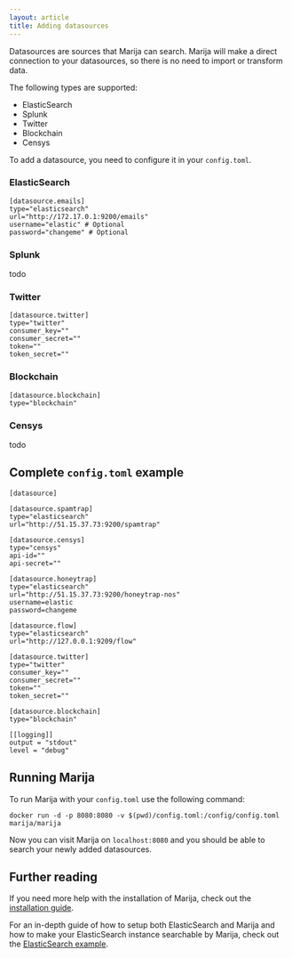 ```yaml
---
layout: article
title: Adding datasources
---
```


Datasources are sources that Marija can search. Marija will make a direct
connection to your datasources, so there is no need to import or transform data.

The following types are supported:
* ElasticSearch
* Splunk
* Twitter
* Blockchain
* Censys

To add a datasource, you need to configure it in your `config.toml`.

### ElasticSearch
```
[datasource.emails]
type="elasticsearch"
url="http://172.17.0.1:9200/emails"
username="elastic" # Optional
password="changeme" # Optional
```

### Splunk
todo

### Twitter
```
[datasource.twitter]
type="twitter"
consumer_key=""
consumer_secret=""
token=""
token_secret=""
```

### Blockchain
```
[datasource.blockchain]
type="blockchain"
```

### Censys
todo

## Complete `config.toml` example
```
[datasource]

[datasource.spamtrap]
type="elasticsearch"
url="http://51.15.37.73:9200/spamtrap"

[datasource.censys]
type="censys"
api-id=""
api-secret=""

[datasource.honeytrap]
type="elasticsearch"
url="http://51.15.37.73:9200/honeytrap-nos"
username=elastic
password=changeme

[datasource.flow]
type="elasticsearch"
url="http://127.0.0.1:9209/flow"

[datasource.twitter]
type="twitter"
consumer_key=""
consumer_secret=""
token=""
token_secret=""

[datasource.blockchain]
type="blockchain"

[[logging]]
output = "stdout"
level = "debug"
```

## Running Marija

To run Marija with your `config.toml` use the following command:
```
docker run -d -p 8080:8080 -v $(pwd)/config.toml:/config/config.toml marija/marija
```

Now you can visit Marija on `localhost:8080` and you should be able to search
your newly added datasources.

## Further reading

If you need more help with the installation of Marija, check out the
[installation guide](/installation.html).

For an in-depth guide of how to setup both ElasticSearch and Marija and how to make
your ElasticSearch instance searchable by Marija, check out the
[ElasticSearch example](/elasticsearch-example.html).